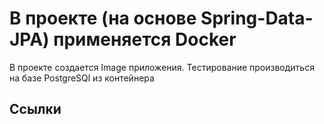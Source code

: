 # В проекте (на основе Spring-Data-JPA) применяется Docker

В проекте создается Image приложения. Тестирование производиться на базе PostgreSQl из контейнера

## Ссылки
